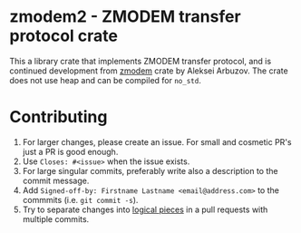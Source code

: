 # zmodem2 - ZMODEM transfer protocol crate

This a library crate that implements ZMODEM transfer protocol, and is continued
development from [zmodem](https://github.com/lexxvir/zmodem) crate by Aleksei
Arbuzov. The crate does not use heap and can be compiled for `no_std`.

# Contributing

1. For larger changes, please create an issue. For small and cosmetic PR's just
   a PR is good enough.
2. Use `Closes: #<issue>` when the issue exists.
3. For large singular commits, preferably write also a description to the commit
   message.
4. Add `Signed-off-by: Firstname Lastname <email@address.com>` to the commmits
   (i.e. `git commit -s`).
5. Try to separate changes into
   [logical pieces](https://www.kernel.org/doc/html/latest/process/submitting-patches.html#separate-your-changes)
   in a pull requests with multiple commits.
